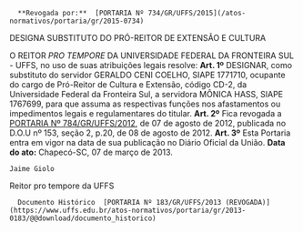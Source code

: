       **Revogada por:**  [PORTARIA Nº 734/GR/UFFS/2015](/atos-normativos/portaria/gr/2015-0734) 

   DESIGNA SUBSTITUTO DO PRÓ-REITOR DE EXTENSÃO E CULTURA  

 O REITOR *PRO TEMPORE*  DA UNIVERSIDADE FEDERAL DA FRONTEIRA SUL - UFFS, no uso de suas atribuições legais resolve:   **Art. 1º**  DESIGNAR, como substituto do servidor GERALDO CENI COELHO, SIAPE 1771710, ocupante do cargo de Pró-Reitor de Cultura e Extensão, código CD-2, da Universidade Federal da Fronteira Sul, a servidora MÔNICA HASS, SIAPE 1767699, para que assuma as respectivas funções nos afastamentos ou impedimentos legais e regulamentares do titular.   **Art. 2º**  Fica revogada a [PORTARIA Nº 784/GR/UFFS/2012](https://www.uffs.edu.br/atos-normativos/portaria/gr/2012-0784), de 07 de agosto de 2012, publicada no D.O.U nº 153, seção 2, p.20, de 08 de agosto de 2012.   **Art. 3º**  Esta Portaria entra em vigor na data de sua publicação no Diário Oficial da União.        **Data do ato:** Chapecó-SC, 07 de março de 2013.   
 

    Jaime Giolo   
 Reitor pro tempore da UFFS 

      Documento Histórico  [PORTARIA Nº 183/GR/UFFS/2013 (REVOGADA)](https://www.uffs.edu.br/atos-normativos/portaria/gr/2013-0183/@@download/documento_historico)     
      